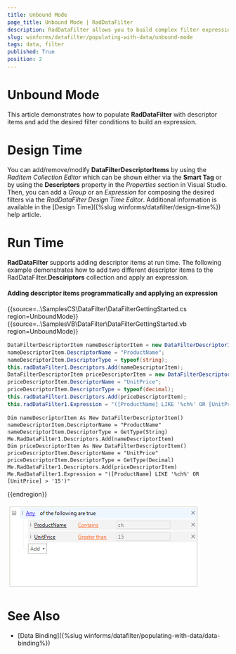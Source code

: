 ```yaml
---
title: Unbound Mode
page_title: Unbound Mode | RadDataFilter
description: RadDataFilter allows you to build complex filter expressions based on the data and collection type of the source fields. 
slug: winforms/datafilter/populating-with-data/unbound-mode
tags: data, filter
published: True
position: 2
---
```


# Unbound Mode

This article demonstrates how to populate **RadDataFilter** with descriptor items and add the desired filter conditions to build an expression.

# Design Time
 
You can add/remove/modify **DataFilterDescriptorItems** by using the *RadItem Collection Editor* which can be shown either via the **Smart Tag** or by using the **Descriptors** property in the *Properties* section in Visual Studio. Then, you can add a *Group* or an *Expression* for composing the desired filters via the *RadDataFilter Design Time Editor*. Additional information is available in the [Design Time]({%slug winforms/datafilter/design-time%}) help article.

# Run Time

**RadDataFilter** supports adding descriptor items at run time. The following example demonstrates how to add two different descriptor items to the RadDataFilter.**Desciriptors** collection and apply an expression. 

#### Adding descriptor items programmatically and applying an expression

{{source=..\SamplesCS\DataFilter\DataFilterGettingStarted.cs region=UnboundMode}} 
{{source=..\SamplesVB\DataFilter\DataFilterGettingStarted.vb region=UnboundMode}}
````C#
DataFilterDescriptorItem nameDescriptorItem = new DataFilterDescriptorItem();
nameDescriptorItem.DescriptorName = "ProductName";
nameDescriptorItem.DescriptorType = typeof(string);
this.radDataFilter1.Descriptors.Add(nameDescriptorItem);
DataFilterDescriptorItem priceDescriptorItem = new DataFilterDescriptorItem();
priceDescriptorItem.DescriptorName = "UnitPrice";
priceDescriptorItem.DescriptorType = typeof(decimal);
this.radDataFilter1.Descriptors.Add(priceDescriptorItem);
this.radDataFilter1.Expression = "([ProductName] LIKE '%ch%' OR [UnitPrice] > '15')";

````
````VB.NET
Dim nameDescriptorItem As New DataFilterDescriptorItem()
nameDescriptorItem.DescriptorName = "ProductName"
nameDescriptorItem.DescriptorType = GetType(String)
Me.RadDataFilter1.Descriptors.Add(nameDescriptorItem)
Dim priceDescriptorItem As New DataFilterDescriptorItem()
priceDescriptorItem.DescriptorName = "UnitPrice"
priceDescriptorItem.DescriptorType = GetType(Decimal)
Me.RadDataFilter1.Descriptors.Add(priceDescriptorItem)
Me.RadDataFilter1.Expression = "([ProductName] LIKE '%ch%' OR [UnitPrice] > '15')"

```` 

{{endregion}}


![datafilter-unbound-mode 001](images/datafilter-unbound-mode001.png)

# See Also

* [Data Binding]({%slug winforms/datafilter/populating-with-data/data-binding%})	